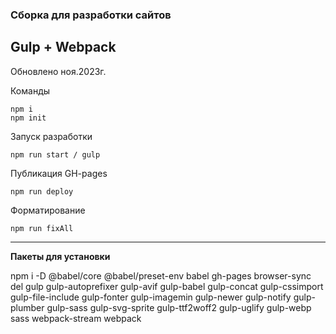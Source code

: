 ### Сборка для разработки сайтов
## Gulp + Webpack
Обновлено ноя.2023г.

Команды

```
npm i
npm init

```

Запуск разработки

`npm run start / gulp`

Публикация GH-pages

`npm run deploy`

Форматирование

`npm run fixAll`

---

**Пакеты для установки**

npm i -D @babel/core @babel/preset-env babel gh-pages browser-sync del gulp gulp-autoprefixer gulp-avif gulp-babel gulp-concat gulp-cssimport gulp-file-include gulp-fonter gulp-imagemin gulp-newer gulp-notify gulp-plumber gulp-sass gulp-svg-sprite gulp-ttf2woff2 gulp-uglify gulp-webp sass webpack-stream webpack